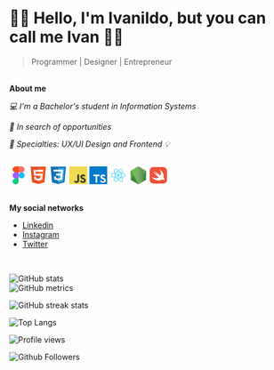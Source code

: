 # 👨‍💻 Hello, I'm Ivanildo, but you can call me Ivan 👨‍💻
> Programmer | Designer | Entrepreneur

<br>**About me**

_💻 I'm a Bachelor's student in Information Systems_

_📱 In search of opportunities_

_📌 Specialties: UX/UI Design and Frontend 💡_

<br><picture>
  <img alt="Figma" src="https://raw.githubusercontent.com/devicons/devicon/master/icons/figma/figma-original.svg" width="32" heigth="32">
</picture>
<picture>
  <img alt="HTML5" src="https://raw.githubusercontent.com/devicons/devicon/master/icons/html5/html5-original.svg" width="32" heigth="32">
</picture>
<picture>
  <img alt="CSS3" src="https://raw.githubusercontent.com/devicons/devicon/master/icons/css3/css3-original.svg" width="32" heigth="32">
</picture>
<picture>
  <img alt="Javascript" src="https://raw.githubusercontent.com/github/explore/80688e429a7d4ef2fca1e82350fe8e3517d3494d/topics/javascript/javascript.png" width="32" heigth="32">
</picture>
<picture>
  <img alt="Typescript" src="https://raw.githubusercontent.com/github/explore/80688e429a7d4ef2fca1e82350fe8e3517d3494d/topics/typescript/typescript.png" width="32" heigth="32">
</picture>
<picture>
  <img alt="React" src="https://raw.githubusercontent.com/github/explore/80688e429a7d4ef2fca1e82350fe8e3517d3494d/topics/react/react.png" width="32" heigth="32">
</picture>
<picture>
  <img alt="NodeJS" src="https://raw.githubusercontent.com/github/explore/80688e429a7d4ef2fca1e82350fe8e3517d3494d/topics/nodejs/nodejs.png" width="32" heigth="32">
</picture>
<picture>
  <img alt="Swift" src="https://raw.githubusercontent.com/devicons/devicon/master/icons/swift/swift-original.svg" width="32" heigth="32">
</picture><br>

<br>**My social networks**
- [Linkedin](https://www.linkedin.com/in/ivanildoborges/)
- [Instagram](https://www.instagram.com/algum.ivan/)
- [Twitter](https://twitter.com/eusoualgumivan)
<br>

![GitHub stats](https://github-readme-stats.vercel.app/api?username=IvanildoBorges&show_icons=true) <br>
![GitHub metrics](https://metrics.lecoq.io/IvanildoBorges) <br>

![GitHub streak stats](https://github-readme-streak-stats.herokuapp.com/?user=IvanildoBorges)  

![Top Langs](https://github-readme-stats.vercel.app/api/top-langs/?username=IvanildoBorges)

![Profile views](https://komarev.com/ghpvc/?username=IvanildoBorges)

![Github Followers](https://img.shields.io/github/followers/IvanildoBorges?label=Followers&logo=GitHub&style=for-the-badge)
